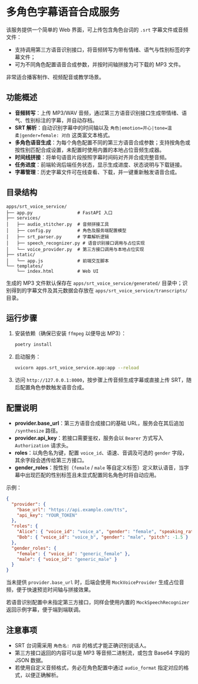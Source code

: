 # 多角色字幕语音合成服务

该服务提供一个简单的 Web 界面，可上传包含角色台词的 `.srt` 字幕文件或音频文件：

- 支持调用第三方语音识别接口，将音频转写为带有情绪、语气与性别标签的字幕文件；
- 可为不同角色配置语音合成参数，并按时间轴拼接为可下载的 MP3 文件。

非常适合播客制作、视频配音或教学场景。

## 功能概述

- **音频转写**：上传 MP3/WAV 音频，通过第三方语音识别接口生成带情绪、语气、性别标注的字幕，并自动存档。
- **SRT 解析**：自动识别字幕中的时间轴以及 `角色|emotion=开心|tone=温柔|gender=female: 对白` 这类富文本格式。
- **多角色语音生成**：为每个角色配置不同的第三方语音合成参数；支持按角色或按性别匹配合成设置，未配置时使用内置的本地占位音频生成器。
- **时间线拼接**：将单句语音片段按照字幕时间码对齐并合成完整音频。
- **任务进度**：前端轮询后端任务状态，显示生成进度、状态说明与下载链接。
- **字幕管理**：历史字幕文件可在线查看、下载，并一键重新触发语音合成。

## 目录结构

```text
apps/srt_voice_service/
├── app.py                 # FastAPI 入口
├── services/
│   ├── audio_stitcher.py  # 音频拼接工具
│   ├── config.py          # 角色及服务端配置模型
│   ├── srt_parser.py      # 字幕解析逻辑
│   ├── speech_recognizer.py # 语音识别接口调用与占位实现
│   └── voice_provider.py  # 第三方接口调用与本地占位实现
├── static/
│   └── app.js             # 前端交互脚本
└── templates/
    └── index.html         # Web UI
```

生成的 MP3 文件默认保存在 `apps/srt_voice_service/generated/` 目录中；识别得到的字幕文件及其元数据会存放在 `apps/srt_voice_service/transcripts/` 目录。

## 运行步骤

1. 安装依赖（确保已安装 `ffmpeg` 以便导出 MP3）：

   ```bash
   poetry install
   ```

2. 启动服务：

   ```bash
   uvicorn apps.srt_voice_service.app:app --reload
   ```

3. 访问 `http://127.0.0.1:8000`，按步骤上传音频生成字幕或直接上传 SRT，随后配置角色参数触发语音合成。

## 配置说明

- **provider.base_url**：第三方语音合成接口的基础 URL，服务会在其后追加 `/synthesize` 路径。
- **provider.api_key**：若接口需要鉴权，服务会以 `Bearer` 方式写入 `Authorization` 请求头。
- **roles**：以角色名为键，配置 `voice_id`、语速、音调及可选的 `gender` 字段，其余字段会透传给第三方接口。
- **gender_roles**：按性别（`female` / `male` 等自定义标签）定义默认语音，当字幕中出现匹配的性别标签且未显式配置同名角色时将自动应用。

示例：

```json
{
  "provider": {
    "base_url": "https://api.example.com/tts",
    "api_key": "YOUR_TOKEN"
  },
  "roles": {
    "Alice": { "voice_id": "voice_a", "gender": "female", "speaking_rate": 1.05 },
    "Bob": { "voice_id": "voice_b", "gender": "male", "pitch": -1.5 }
  },
  "gender_roles": {
    "female": { "voice_id": "generic_female" },
    "male": { "voice_id": "generic_male" }
  }
}
```

当未提供 `provider.base_url` 时，后端会使用 `MockVoiceProvider` 生成占位音频，便于快速预览时间轴与拼接效果。

若语音识别配置中未指定第三方接口，同样会使用内置的 `MockSpeechRecognizer` 返回示例字幕，便于端到端联调。

## 注意事项

- SRT 台词需采用 `角色名: 内容` 的格式才能正确识别说话人。
- 第三方接口返回的内容可以是 MP3 等音频二进制流，或包含 Base64 字段的 JSON 数据。
- 若使用自定义音频格式，务必在角色配置中通过 `audio_format` 指定对应的格式，以便正确解析。

